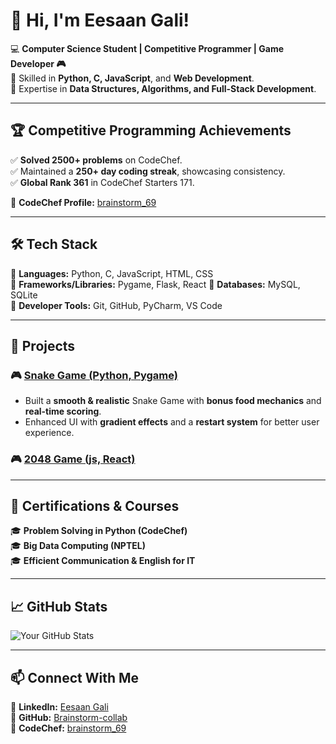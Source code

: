 # 👋 Hi, I'm Eesaan Gali!  

💻 **Computer Science Student | Competitive Programmer | Game Developer 🎮**  
🚀 Skilled in **Python, C, JavaScript**, and **Web Development**.  
📌 Expertise in **Data Structures, Algorithms, and Full-Stack Development**.  

---

## 🏆 Competitive Programming Achievements  
✅ **Solved 2500+ problems** on CodeChef.  
✅ Maintained a **250+ day coding streak**, showcasing consistency.  
✅ **Global Rank 361** in CodeChef Starters 171.  

🔗 **CodeChef Profile:** [brainstorm_69](https://www.codechef.com/users/brainstorm_69)  

---

## 🛠️ Tech Stack  
🔹 **Languages:** Python, C, JavaScript, HTML, CSS  
🔹 **Frameworks/Libraries:** Pygame, Flask, React
🔹 **Databases:** MySQL, SQLite  
🔹 **Developer Tools:** Git, GitHub, PyCharm, VS Code  

---

## 🚀 Projects  
### 🎮 [Snake Game (Python, Pygame)](https://github.com/Brainstorm-collab/PythonSnakeGameProject)  
- Built a **smooth & realistic** Snake Game with **bonus food mechanics** and **real-time scoring**.  
- Enhanced UI with **gradient effects** and a **restart system** for better user experience.
 ### 🎮 [2048 Game (js, React)](https://github.com/Brainstorm-collab/2048-react-game)
 

---

## 📜 Certifications & Courses  
🎓 **Problem Solving in Python (CodeChef)**  
🎓 **Big Data Computing (NPTEL)**  
🎓 **Efficient Communication & English for IT**  

---

## 📈 GitHub Stats  
![Your GitHub Stats](https://github-readme-stats.vercel.app/api?username=Brainstorm-collab&show_icons=true&theme=tokyonight)  

---

## 📫 Connect With Me  
🔹 **LinkedIn:** [Eesaan Gali](https://www.linkedin.com/in/eesaan-gali-11o42k5)  
🔹 **GitHub:** [Brainstorm-collab](https://github.com/Brainstorm-collab)  
🔹 **CodeChef:** [brainstorm_69](https://www.codechef.com/users/brainstorm_69)  

